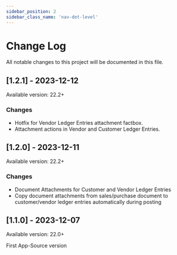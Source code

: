 ```yaml
---
sidebar_position: 2
sidebar_class_name: 'nav-det-level'
---
```


# Change Log
All notable changes to this project will be documented in this file.
  
## [1.2.1] - 2023-12-12

Available version: 22.2+

### Changes
- Hotfix for Vendor Ledger Entries attachment factbox.
- Attachment actions in Vendor and Customer Ledger Entries.

## [1.2.0] - 2023-12-11
  
Available version: 22.2+

### Changes
- Document Attachments for Customer and Vendor Ledger Entries
- Copy document attachments from sales/purchase document to customer/vendor ledger entries automatically during posting

## [1.1.0] - 2023-12-07
  
Available version: 22.0+

First App-Source version
